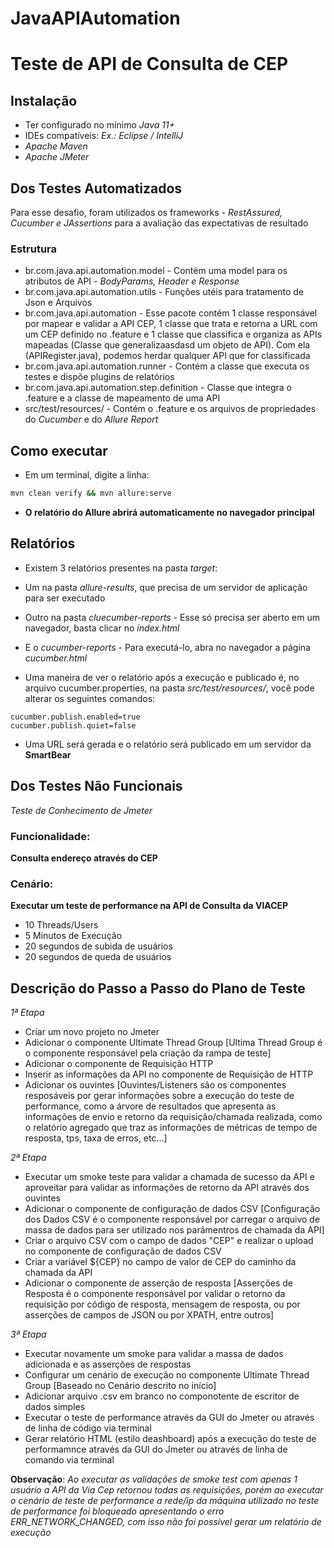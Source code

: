 # JavaAPIAutomation

# Teste de API de Consulta de CEP

## Instalação

- Ter configurado no mínimo *Java 11+*
- IDEs compatíveis: *Ex.: Eclipse / IntelliJ*
- *Apache Maven*
- *Apache JMeter*

## Dos Testes Automatizados

Para esse desafio, foram utilizados os frameworks - *RestAssured, Cucumber e JAssertions* para a avaliação das expectativas de resultado

### Estrutura

- br.com.java.api.automation.model - Contém uma model para os atributos de API - *BodyParams, Header e Response*
- br.com.java.api.automation.utils - Funções utéis para tratamento de Json e Arquivos
- br.com.java.api.automation - Esse pacote contém 1 classe responsável por mapear e validar a API CEP, 1 classe que trata e retorna a URL com um CEP definido no .feature e 1 classe que classifica e organiza as APIs mapeadas (Classe que generalizaasdasd um objeto de API). Com ela (APIRegister.java), podemos herdar qualquer API que for classificada
- br.com.java.api.automation.runner - Contém a classe que executa os testes e dispõe plugins de relatórios
- br.com.java.api.automation.step.definition - Classe que integra o .feature e a classe de mapeamento de uma API
- src/test/resources/ - Contém o .feature e os arquivos de propriedades do *Cucumber* e do *Allure Report*

## Como executar

- Em um terminal, digite a linha:
```bash
mvn clean verify && mvn allure:serve 
```

- **O relatório do Allure abrirá automaticamente no navegador principal**

## Relatórios

- Existem 3 relatórios presentes na pasta *target*:

- Um na pasta *allure-results*, que precisa de um servidor de aplicação para ser executado
- Outro na pasta *cluecumber-reports* - Esse só precisa ser aberto em um navegador, basta clicar no *index.html*
- E o *cucumber-reports* - Para executá-lo, abra no navegador a página *cucumber.html*

- Uma maneira de ver o relatório após a execução e publicado é, no arquivo cucumber.properties, na pasta *src/test/resources/*, você pode alterar os seguintes comandos:
```
cucumber.publish.enabled=true
cucumber.publish.quiet=false
```
- Uma URL será gerada e o relatório será publicado em um servidor da **SmartBear**

## Dos Testes Não Funcionais

*Teste de Conhecimento de Jmeter*

### Funcionalidade:
**Consulta endereço através do CEP**

### Cenário:
**Executar um teste de performance na API de Consulta da VIACEP**

- 10 Threads/Users
- 5 Minutos de Execução
- 20 segundos de subida de usuários
- 20 segundos de queda de usuários

## Descrição do Passo a Passo do Plano de Teste

*1ª Etapa*
- Criar um novo projeto no Jmeter
- Adicionar o componente Ultimate Thread Group [Ultima Thread Group é o componente responsável pela criação da rampa de teste]
- Adicionar o componente de Requisição HTTP
- Inserir as informações da API no componente de Requisição de HTTP
- Adicionar os ouvintes [Ouvintes/Listeners são os componentes resposáveis por gerar informações sobre a execução do teste de performance, como a árvore de resultados que apresenta as informações de envio e retorno da requisição/chamada realizada, como o relatório agregado que traz as informações de métricas de tempo de resposta, tps, taxa de erros, etc...]

*2ª Etapa*
- Executar um smoke teste para validar a chamada de sucesso da API e aproveitar para validar as informações de retorno da API através dos ouvintes
- Adicionar o componente de configuração de dados CSV [Configuração dos Dados CSV é o componente responsável por carregar o arquivo de massa de dados para ser utilizado nos parâmentros de chamada da API]
- Criar o arquivo CSV com o campo de dados "CEP" e realizar o upload no componente de configuração de dados CSV
- Criar a variável ${CEP} no campo de valor de CEP do caminho da chamada da API
- Adicionar o componente de asserção de resposta [Asserções de Resposta é o componente responsável por validar o retorno da requisição por código de resposta, mensagem de resposta, ou por asserções de campos de JSON ou por XPATH, entre outros]

*3ª Etapa*
- Executar novamente um smoke para validar a massa de dados adicionada e as asserções de respostas 
- Configurar um cenário de execução no componente Ultimate Thread Group [Baseado no Cenário descrito no início]
- Adicionar arquivo .csv em branco no componotente de escritor de dados simples
- Executar o teste de performance através da GUI do Jmeter ou através de linha de código via terminal
- Gerar relatório HTML (estilo deashboard) após a execução do teste de performamnce através da GUI do Jmeter ou através de linha de comando via terminal


**Observação**: *Ao executar as validações de smoke test com apenas 1 usuário a API da Via Cep retornou todas as requisições, porém ao executar o cenário de teste de performance a rede/ip da máquina utilizado no teste de performance foi bloqueado apresentando o erro ERR_NETWORK_CHANGED, com isso não foi possível gerar um relatório de execução*
